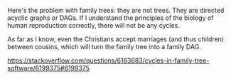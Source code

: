 Here's the problem with family trees: they are not trees. They are directed acyclic graphs or DAGs. If I understand the principles of the biology of human reproduction correctly, there will not be any cycles.

As far as I know, even the Christians accept marriages (and thus children) between cousins, which will turn the family tree into a family DAG.

https://stackoverflow.com/questions/6163683/cycles-in-family-tree-software/6199375#6199375
